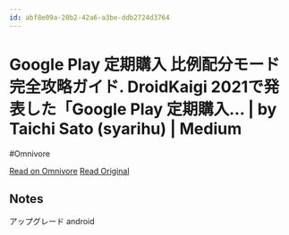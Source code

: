 ```yaml
---
id: abf8e09a-20b2-42a6-a3be-ddb2724d3764
---
```


# Google Play 定期購入 比例配分モード完全攻略ガイド. DroidKaigi 2021で発表した「Google Play 定期購入… | by Taichi Sato (syarihu) | Medium
#Omnivore

[Read on Omnivore](https://omnivore.app/me/google-play-droid-kaigi-2021-google-play-by-taichi-sato-syarihu--18fa8065d61)
[Read Original](https://syarihu.medium.com/google-play-%E5%AE%9A%E6%9C%9F%E8%B3%BC%E5%85%A5-%E6%AF%94%E4%BE%8B%E9%85%8D%E5%88%86%E3%83%A2%E3%83%BC%E3%83%89%E5%AE%8C%E5%85%A8%E6%94%BB%E7%95%A5%E3%82%AC%E3%82%A4%E3%83%89-f58d99c3c7a1)

## Notes

アップグレード android


